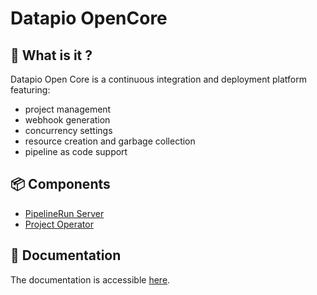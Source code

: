 # Datapio OpenCore

## :mag_right: What is it ?

Datapio Open Core is a continuous integration and deployment platform featuring:

 - project management
 - webhook generation
 - concurrency settings
 - resource creation and garbage collection
 - pipeline as code support

## :package: Components

 - [PipelineRun Server](./apps/datapio_pipelinerun_server/README.md)
 - [Project Operator](./apps/datapio_project_operator/README.md)

## :memo: Documentation

The documentation is accessible [here](https://datapio.co/docs/).

